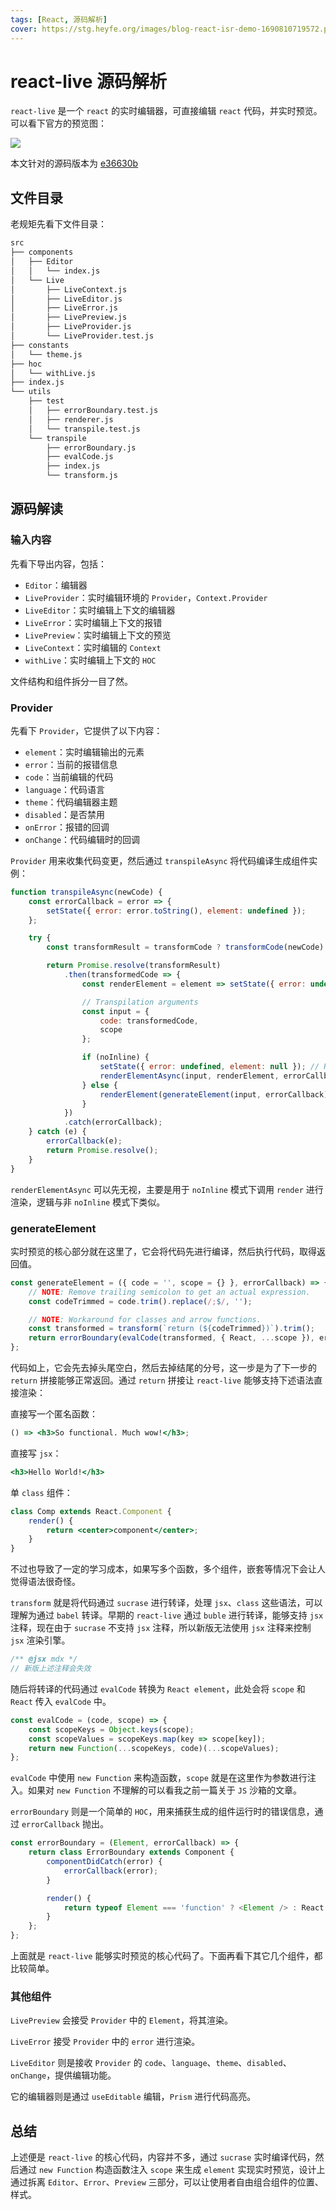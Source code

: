 ```yaml
---
tags: [React, 源码解析]
cover: https://stg.heyfe.org/images/blog-react-isr-demo-1690810719572.png
---
```


# react-live 源码解析

`react-live` 是一个 `react` 的实时编辑器，可直接编辑 `react` 代码，并实时预览。可以看下官方的预览图：

![](https://user-images.githubusercontent.com/17658189/63181897-1d67d380-c049-11e9-9dd2-7da2a3a57f05.gif)

本文针对的源码版本为 [e36630b](https://github.com/FormidableLabs/react-live/tree/e36630bdf821aac702684130a85867b4bec82318)

## 文件目录

老规矩先看下文件目录：

```sh
src
├── components
│   ├── Editor
│   │   └── index.js
│   └── Live
│       ├── LiveContext.js
│       ├── LiveEditor.js
│       ├── LiveError.js
│       ├── LivePreview.js
│       ├── LiveProvider.js
│       └── LiveProvider.test.js
├── constants
│   └── theme.js
├── hoc
│   └── withLive.js
├── index.js
└── utils
    ├── test
    │   ├── errorBoundary.test.js
    │   ├── renderer.js
    │   └── transpile.test.js
    └── transpile
        ├── errorBoundary.js
        ├── evalCode.js
        ├── index.js
        └── transform.js
```

## 源码解读

### 输入内容

先看下导出内容，包括：

-   `Editor`：编辑器
-   `LiveProvider`：实时编辑环境的 `Provider`，`Context.Provider`
-   `LiveEditor`：实时编辑上下文的编辑器
-   `LiveError`：实时编辑上下文的报错
-   `LivePreview`：实时编辑上下文的预览
-   `LiveContext`：实时编辑的 `Context`
-   `withLive`：实时编辑上下文的 `HOC`

文件结构和组件拆分一目了然。

### Provider

先看下 `Provider`，它提供了以下内容：

-   `element`：实时编辑输出的元素
-   `error`：当前的报错信息
-   `code`：当前编辑的代码
-   `language`：代码语言
-   `theme`：代码编辑器主题
-   `disabled`：是否禁用
-   `onError`：报错的回调
-   `onChange`：代码编辑时的回调

`Provider` 用来收集代码变更，然后通过 `transpileAsync` 将代码编译生成组件实例：

```js
function transpileAsync(newCode) {
    const errorCallback = error => {
        setState({ error: error.toString(), element: undefined });
    };

    try {
        const transformResult = transformCode ? transformCode(newCode) : newCode;

        return Promise.resolve(transformResult)
            .then(transformedCode => {
                const renderElement = element => setState({ error: undefined, element });

                // Transpilation arguments
                const input = {
                    code: transformedCode,
                    scope
                };

                if (noInline) {
                    setState({ error: undefined, element: null }); // Reset output for async (no inline) evaluation
                    renderElementAsync(input, renderElement, errorCallback);
                } else {
                    renderElement(generateElement(input, errorCallback));
                }
            })
            .catch(errorCallback);
    } catch (e) {
        errorCallback(e);
        return Promise.resolve();
    }
}
```

`renderElementAsync` 可以先无视，主要是用于 `noInline` 模式下调用 `render` 进行渲染，逻辑与非 `noInline` 模式下类似。

### generateElement

实时预览的核心部分就在这里了，它会将代码先进行编译，然后执行代码，取得返回值。

```js
const generateElement = ({ code = '', scope = {} }, errorCallback) => {
    // NOTE: Remove trailing semicolon to get an actual expression.
    const codeTrimmed = code.trim().replace(/;$/, '');

    // NOTE: Workaround for classes and arrow functions.
    const transformed = transform(`return (${codeTrimmed})`).trim();
    return errorBoundary(evalCode(transformed, { React, ...scope }), errorCallback);
};
```

代码如上，它会先去掉头尾空白，然后去掉结尾的分号，这一步是为了下一步的 `return` 拼接能够正常返回。通过 `return` 拼接让 `react-live` 能够支持下述语法直接渲染：

直接写一个匿名函数：

```jsx
() => <h3>So functional. Much wow!</h3>;
```

直接写 `jsx`：

```jsx
<h3>Hello World!</h3>
```

单 `class` 组件：

```jsx
class Comp extends React.Component {
    render() {
        return <center>component</center>;
    }
}
```

不过也导致了一定的学习成本，如果写多个函数，多个组件，嵌套等情况下会让人觉得语法很奇怪。

`transform` 就是将代码通过 `sucrase` 进行转译，处理 `jsx`、`class` 这些语法，可以理解为通过 `babel` 转译。早期的 `react-live` 通过 `buble` 进行转译，能够支持 `jsx` 注释，现在由于 `sucrase` 不支持 `jsx` 注释，所以新版无法使用 `jsx` 注释来控制 `jsx` 渲染引擎。

```jsx
/** @jsx mdx */
// 新版上述注释会失效
```

随后将转译的代码通过 `evalCode` 转换为 `React element`，此处会将 `scope` 和 `React` 传入 `evalCode` 中。

```js
const evalCode = (code, scope) => {
    const scopeKeys = Object.keys(scope);
    const scopeValues = scopeKeys.map(key => scope[key]);
    return new Function(...scopeKeys, code)(...scopeValues);
};
```

`evalCode` 中使用 `new Function` 来构造函数，`scope` 就是在这里作为参数进行注入。如果对 `new Function` 不理解的可以看我之前一篇关于 `JS` 沙箱的文章。

`errorBoundary` 则是一个简单的 `HOC`，用来捕获生成的组件运行时的错误信息，通过 `errorCallback` 抛出。

```js
const errorBoundary = (Element, errorCallback) => {
    return class ErrorBoundary extends Component {
        componentDidCatch(error) {
            errorCallback(error);
        }

        render() {
            return typeof Element === 'function' ? <Element /> : React.isValidElement(Element) ? Element : null;
        }
    };
};
```

上面就是 `react-live` 能够实时预览的核心代码了。下面再看下其它几个组件，都比较简单。

### 其他组件

`LivePreview` 会接受 `Provider` 中的 `Element`，将其渲染。

`LiveError` 接受 `Provider` 中的 `error` 进行渲染。

`LiveEditor` 则是接收 `Provider` 的 `code`、`language`、`theme`、`disabled`、`onChange`，提供编辑功能。

它的编辑器则是通过 `useEditable` 编辑，`Prism` 进行代码高亮。

## 总结

上述便是 `react-live` 的核心代码，内容并不多，通过 `sucrase` 实时编译代码，然后通过 `new Function` 构造函数注入 `scope` 来生成 `element` 实现实时预览，设计上通过拆离 `Editor`、`Error`、`Preview` 三部分，可以让使用者自由组合组件的位置、样式。
